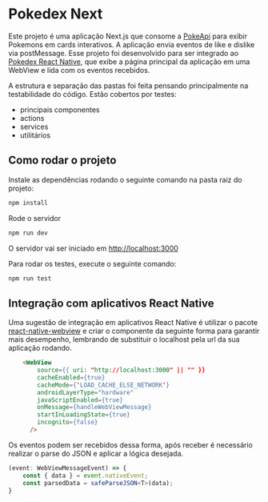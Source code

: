 # Pokedex Next
Este projeto é uma aplicação Next.js que consome a [PokeApi](<https://pokeapi.co/>) para exibir Pokemons em cards interativos. A aplicação envia eventos de like e dislike via postMessage. Esse projeto foi desenvolvido para ser integrado ao [Pokedex React Native](<https://github.com/guilhermeFCarvalho/pokedex-react-native>), que exibe a página principal da aplicação em uma WebView e lida com os eventos recebidos.

A estrutura e separação das pastas foi feita pensando principalmente na testabilidade do código. Estão cobertos por testes:
* principais componentes
* actions 
* services 
* utilitários


## Como rodar o projeto

Instale as dependências rodando o seguinte comando na pasta raiz do projeto:

~~~bash
npm install
~~~

Rode o servidor

```bash
npm run dev
```
O servidor vai ser iniciado em [http://localhost:3000](http://localhost:3000) 


Para rodar os testes, execute o seguinte comando:

~~~bash
npm run test
~~~

## Integração com aplicativos React Native
Uma sugestão de integração em aplicativos React Native é utilizar o pacote [react-native-webview](<https://www.npmjs.com/package/react-native-webview>) e criar o componente da seguinte forma para garantir mais desempenho, lembrando de substituir o localhost pela url da sua aplicação rodando. 

~~~html
    <WebView
        source={{ uri: "http://localhost:3000" || "" }}
        cacheEnabled={true}
        cacheMode={'LOAD_CACHE_ELSE_NETWORK'}
        androidLayerType="hardware"
        javaScriptEnabled={true}
        onMessage={handleWebViewMessage}
        startInLoadingState={true}
        incognito={false}
      />
~~~

Os eventos podem ser recebidos dessa forma, após receber é necessário realizar o parse do JSON e aplicar a lógica desejada. 
~~~typescript
(event: WebViewMessageEvent) => {
    const { data } = event.nativeEvent;
    const parsedData = safeParseJSON<T>(data);
}
~~~
